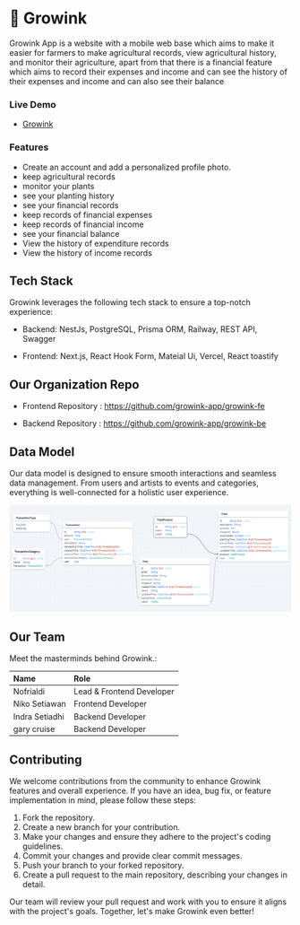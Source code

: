 # 🌱 Growink

Growink App is a website with a mobile web base which aims to make it easier for farmers to make agricultural records, view agricultural history, and monitor their agriculture, apart from that there is a financial feature which aims to record their expenses and income and can see the history of their expenses and income and can also see their balance

### Live Demo

- [Growink](https://growink.vercel.app/)

### Features

- Create an account and add a personalized profile photo.
- keep agricultural records
- monitor your plants
- see your planting history
- see your financial records
- keep records of financial expenses
- keep records of financial income
- see your financial balance
- View the history of expenditure records
- View the history of income records

## Tech Stack

Growink leverages the following tech stack to ensure a top-notch experience:

- Backend: NestJs, PostgreSQL, Prisma ORM, Railway, REST API, Swagger

- Frontend: Next.js, React Hook Form, Mateial Ui, Vercel, React toastify

## Our Organization Repo

- Frontend Repository : https://github.com/growink-app/growink-fe

- Backend Repository : https://github.com/growink-app/growink-be

## Data Model

Our data model is designed to ensure smooth interactions and seamless data management. From users and artists to events and categories, everything is well-connected for a holistic user experience.

![Data Model](/assets/schema.png)

## Our Team

Meet the masterminds behind Growink.:

| Name           | Role                      |
| :------------- | :------------------------ |
| Nofrialdi      | Lead & Frontend Developer |
| Niko Setiawan  | Frontend Developer        |
| Indra Setiadhi | Backend Developer         |
| gary cruise    | Backend Developer         |

## Contributing

We welcome contributions from the community to enhance Growink features and overall experience. If you have an idea, bug fix, or feature implementation in mind, please follow these steps:

1. Fork the repository.
2. Create a new branch for your contribution.
3. Make your changes and ensure they adhere to the project's coding guidelines.
4. Commit your changes and provide clear commit messages.
5. Push your branch to your forked repository.
6. Create a pull request to the main repository, describing your changes in detail.

Our team will review your pull request and work with you to ensure it aligns with the project's goals. Together, let's make Growink even better!
